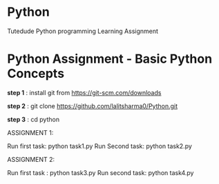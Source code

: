 # Python
Tutedude Python programming Learning Assignment 


# Python Assignment - Basic Python Concepts

**step 1** : install git from https://git-scm.com/downloads

**step 2** : git clone https://github.com/lalitsharma0/Python.git

**step 3** : cd python

ASSIGNMENT 1:

 Run first task:   python task1.py
 Run Second task:   python task2.py

ASSIGNMENT 2:

Run first task : python task3.py
Run second task: python task4.py


             

